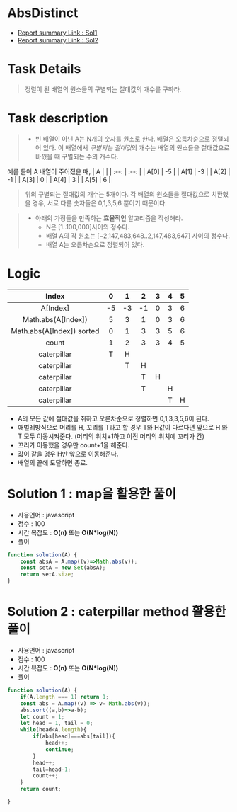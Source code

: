 # AbsDistinct
* [Report summary Link : Sol1](https://app.codility.com/demo/results/trainingGRMB69-7DY/)
* [Report summary Link : Sol2](https://app.codility.com/demo/results/trainingQGCQK8-ZDS/) 
# Task Details
> 정렬이 된 배열의 원소들의 구별되는 절대값의 개수를 구하라.
# Task description
> * 빈 배열이 아닌 A는 N개의 숫자를 원소로 한다. 배열은 오름차순으로 정렬되어 있다. 이 배열에서 <i>구별되는 절대값</i>의 개수는 배열의 원소들을 절대값으로 바꿨을 때 구별되는 수의 개수다.

예를 들어 A 배열이 주어졌을 때,
| A |  |
| :--: | :--: |
| A[0] | -5 | 
| A[1] | -3 | 
| A[2] | -1 | 
| A[3] | 0 | 
| A[4] | 3 | 
| A[5] | 6 | 

> 위의 구별되는 절대값의 개수는 5개이다. 각 배열의 원소들을 절대값으로 치환했을 경우, 서로 다른 숫자들은 0,1,3,5,6 뿐이기 때문이다.

> * 아래의 가정들을 만족하는 **효율적인** 알고리즘을 작성해라.
>     * N은  [1..100,000]사이의 정수다.
>     * 배열 A의 각 원소는 [−2,147,483,648..2,147,483,647] 사이의 정수다.
>     * 배열 A는 오름차순으로 정렬되어 있다. 

# Logic
| Index | 0 | 1 | 2 | 3 | 4  | 5 | 
| :--: | :--: |:--: | :--: |:--: | :--: |:--: |
| A[Index] | -5 | -3 | -1 | 0 | 3 | 6 |
| Math.abs(A[Index]) | 5 | 3 | 1 | 0 | 3 | 6 |
| Math.abs(A[Index]) sorted | 0 | 1 | 3 | 3 | 5 | 6 |
| count  |1 | 2 | 3 |3 | 4 | 5 |
| caterpillar | T | H |  | |  |  | 
| caterpillar |  | T | H  | |  |  | 
| caterpillar |  |  | T | H |  |  | 
| caterpillar |  |  | T |  | H  |  |
| caterpillar |  |  |  |  | T  | H  | 
* A의 모든 값에 절대값을 취하고 오른차순으로 정렬하면 0,1,3,3,5,6이 된다.
* 애벌레방식으로 머리를 H, 꼬리를 T라고 할 경우 T와 H값이 다르다면 앞으로 H 와 T 모두 이동시켜준다. (머리의 위치+1하고 이전 머리의 위치에 꼬리가 간)
* 꼬리가 이동했을 경우만 count+1을 해준다.
* 값이 같을 경우 H만 앞으로 이동해준다.
* 배열의 끝에 도달하면 종료.

# Solution 1 : map을 활용한 풀이
* 사용언어 : javascript
* 점수 : 100
* 시간 복잡도 : **O(n)** 또는 **O(N*log(N))**
* 풀이
```javascript
function solution(A) {
    const absA = A.map((v)=>Math.abs(v));
    const setA = new Set(absA);
    return setA.size;
}
```
# Solution 2 : caterpillar method 활용한 풀이
* 사용언어 : javascript
* 점수 : 100
* 시간 복잡도 : **O(n)** 또는 **O(N*log(N))**
* 풀이
```javascript
function solution(A) {
    if(A.length === 1) return 1;
    const abs = A.map((v) => v= Math.abs(v));
    abs.sort((a,b)=>a-b);
    let count = 1;
    let head = 1, tail = 0;
    while(head<A.length){
        if(abs[head]===abs[tail]){
            head++;
            continue;
        }
        head++;
        tail=head-1;
        count++;   
    }
    return count;

}
```
